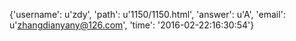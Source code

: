 {'username': u'zdy', 'path': u'1150/1150.html', 'answer': u'A', 'email': u'zhangdianyany@126.com', 'time': '2016-02-22:16:30:54'}